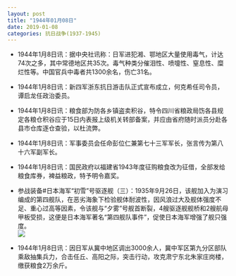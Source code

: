 ```yaml
---
layout: post
title: "1944年01月08日"
date: 2019-01-08
categories: 抗日战争(1937-1945)
---
```


<meta name="referrer" content="no-referrer" />

- 1944年1月8日讯：据中央社讯称：日军进犯湘、鄂地区大量使用毒气，计达74次之多，其中常德地区共35次。毒气种类分催泪性、喷嚏性、窒息性、糜烂性等。中国官兵中毒者共1300余名，伤亡31名。 

- 1944年1月8日讯：新四军浙东抗日游击队正式宣布成立，何克希任司令员，谭启龙任政治委员。 

- 1944年1月8日讯：粮食部为防各乡镇盗卖积谷，特令四川省粮政局饬各县规定各粮仓积谷应于15日内表报上级机关转部备案，并应由省府随时派员分赴各县市仓库逐仓查验，以杜流弊。 

- 1944年1月8日讯：军事委员会任命彭位仁兼第七十三军军长，张言传为第八十六军副军长。 

- 1944年1月8日讯：国民政府以福建省1943年度征购粮食改为征借，全部发给粮食库券，裨益粮政，特予明令嘉奖。 

- 参战装备#日本海军“初雪”号驱逐舰（三）：1935年9月26日，该舰加入为演习编成的第四舰队，在恶劣海象下检验舰体耐波性，因风浪过大及舰体强度不足、重心过高等因素，令该舰与“夕雾”号舰首断裂，4艘驱逐舰舰桥和2艘航母甲板受损，这便是日本海军著名“第四舰队事件”，促使日本海军增强了舰只强度。 <br/><img src="https://wx3.sinaimg.cn/large/aca367d8ly1fyyy3oo5xjj22790u0n9g.jpg" />

- 1944年1月8日讯：因日军从冀中地区调出3000余人，冀中军区第九分区部队乘敌抽集兵力，合击任丘、高阳之际，突击行动，攻克肃宁东北朱家庄岗楼，缴获粮食2万余斤。 

